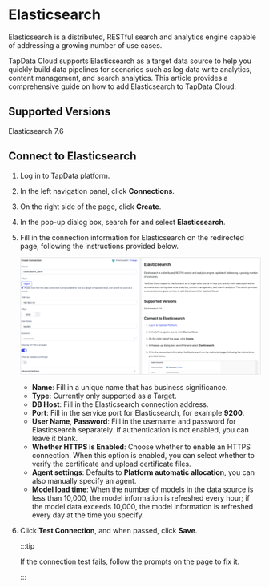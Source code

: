 # Elasticsearch



Elasticsearch is a distributed, RESTful search and analytics engine capable of addressing a growing number of use cases.

TapData Cloud supports Elasticsearch as a target data source to help you quickly build data pipelines for scenarios such as log data write analytics, content management, and search analytics.  This article provides a comprehensive guide on how to add Elasticsearch to TapData Cloud.

## Supported Versions

Elasticsearch 7.6

## Connect to Elasticsearch

1. Log in to TapData platform.

2. In the left navigation panel, click **Connections**.

3. On the right side of the page, click **Create**.

4. In the pop-up dialog box, search for and select **Elasticsearch**.

5. Fill in the connection information for Elasticsearch on the redirected page, following the instructions provided below.

   ![Elastic Connection Example](../../images/elasticsearch_connection_setting.png)

   * **Name**: Fill in a unique name that has business significance.
   * **Type**: Currently only supported as a Target.
   * **DB Host**: Fill in the Elasticsearch connection address.
   * **Port**: Fill in the service port for Elasticsearch, for example **9200**.
   * **User Name**, **Password**: Fill in the username and password for Elasticsearch separately. If authentication is not enabled, you can leave it blank.
   * **Whether HTTPS is Enabled**: Choose whether to enable an HTTPS connection. When this option is enabled, you can select whether to verify the certificate and upload certificate files.
   * **Agent settings**: Defaults to **Platform automatic allocation**, you can also manually specify an agent.
   * **Model load time**: When the number of models in the data source is less than 10,000, the model information is refreshed every hour; if the model data exceeds 10,000, the model information is refreshed every day at the time you specify.

6. Click **Test Connection**, and when passed, click **Save**.

   :::tip

   If the connection test fails, follow the prompts on the page to fix it.

   :::

